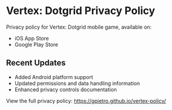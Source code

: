 # Vertex: Dotgrid Privacy Policy

Privacy policy for Vertex: Dotgrid mobile game, available on:
- iOS App Store
- Google Play Store

## Recent Updates
- Added Android platform support
- Updated permissions and data handling information
- Enhanced privacy controls documentation

View the full privacy policy: https://gpietro.github.io/vertex-policy/

